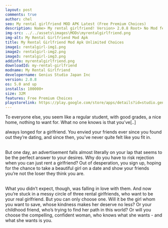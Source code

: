 ```yaml
---
layout: post
comments: true
author: chel
seo: My rental girlfriend MOD APK Latest (Free Premium Choices) 
description: Name> My rental girlfriend! Version> 2.0.8 Root> No Mod features> Free Premium Choices Preview Tutorial Install> Install Steps> Download
img-src: ../../assets\images\MODs\myrentalgirlfriend.png
img-alt: My Rental Girlfriend Mod Apk
title: My Rental Girlfriend Mod Apk Unlimited Choices
image1: rentalgirl-img1.png
image2: rentalgirl-img2.png
image3: rentalgirl-img3.png
addinfo: myrentalgirlfriend.png
downloadId: my-rental-girlfriend
modname: My Rental Girlfriend
developername: Genius Studio Japan Inc
version: 2.0.8
os: 5.0 and up
installs: 100000+
size: 32M
features: Free Premium Choices
playstorelink: https://play.google.com/store/apps/details?id=studio.genius.rental
---
```

<p>To everyone else, you seem like a regular student, with good grades, a nice home, nothing to want for. What no one knows is that you’ve[..]


always longed for a girlfriend. You envied your friends ever since you found out they’re dating, and since then, you’ve never quite felt like you fit in.<br><br>

But one day, an advertisement falls almost literally on your lap that seems to be the perfect answer to your desires. Why do you have to risk rejection when you can just rent a girlfriend? Out of desperation, you sign up, hoping for the chance to take a beautiful girl on a date and show your friends you’re not the loser they think you are.<br><br>

What you didn’t expect, though, was falling in love with them. And now you’re stuck in a messy circle of three rental girlfriends, who want to be your real girlfriend. But you can only choose one. Will it be the girl whom you want to save, whose kindness makes her deserve no less? Or your childhood friend, who’s trying to find her path in this world? Or will you choose the compelling, confident woman, who knows what she wants - and what she wants is you.</p>